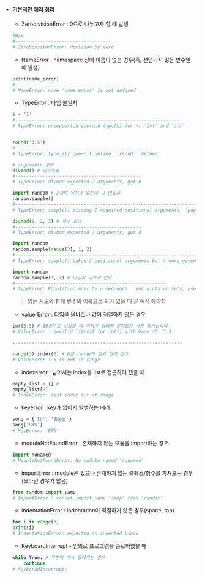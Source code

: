 - #### 기본적인 에러 정리

  - ZerodivisionError : 0으로 나누고자 할 때 발생

  ```python
  10/0
  #-----------------------------------
  # ZeroDivisionError: division by zero
  ```

  - NameError : namespace 상에 이름이 없는 경우(즉, 선언되지 않은 변수일 때 발생)

  ```python
  print(name_error)
  #------------------------------------------
  # NameError: name 'name_error' is not defined
  ```

  - TypeError : 타입 불일치

  ```python
  1 + '1'
  #------------------------------------------------------------
  # TypeError: unsupported operand type(s) for +: 'int' and 'str'
  
  
  round('3.5')
  #--------------------------------------------------
  # TypeError: type str doesn't define __round__ method 
  
  # arguments 부족
  divmod() # 함수호출
  #----------------------------------------------
  # TypeError: divmod expected 2 arguments, got 0
  
  import random # 2개의 위치가 있는데 다 안넣음
  random.sample()
  #----------------------------------------------------------------------------------
  # TypeError: sample() missing 2 required positional arguments: 'population' and 'k'
  
  divmod(1, 2, 3) # 갯수 초과
  #----------------------------------------------
  # TypeError: divmod expected 2 arguments, got 3
  
  import random
  random.sample(range(3), 1, 2)
  #----------------------------------------------------------------------------------
  # TypeError: sample() takes 3 positional arguments but 4 were given
  
  import random
  random.sample(1, 2) # 타입이 다르게 입력
  #-------------------------------------------------------
  # TypeError: Population must be a sequence.  For dicts or sets, use sorted(d).
  ```

  > 읽는 시도와 함께 변수의 이름으로 되어 있을 때 잘 해석 해야함

  

  - valuerError : 타입을 올바르나 값이 적절하지 않은 경우

  ```python 
  int(3.5) # 10진수로 보았을 때 이러한 형태의 문자열은 사용 불가능하다
  # ValueError : invalid literal for int() with base 10: 3.5
  
  --------------------------------------------------------------
  
  range(3).index(6) # 6은 range의 범위 안에 없다
  # ValueError : 6 is not in range
  ```

  - indexerror : 넘어서는 index를 list로 접근하려 했을 때

  ```python
  empty_list = [] #
  empty_list[2]
  # IndexError: list index out of range
  ```

  - keyerror : key가 없어서 발생하는 에러

  ```python
  song = {'IU': '좋은날'}
  song['BTS']
  # KeyError: 'BTS'
  ```

  - moduleNotFoundError : 존재하지 않는 모듈을  import하는 경우

  ```python
  import nonamed
  # ModuleNotFoundError: No module named 'nonamed'
  ```

  - importError : module은 있으나 존재하지 않는 클래스/함수를 가져오는 경우(오타인 경우가 많음)

  ```python
  from random import samp
  # ImportError : connot import name 'samp' from 'random'
  ```

  - indentationError : indentation이 적절하지 않은 경우(space, tap)

  ```python
  for i in range(3)
  print(i)
  # IndentationError: expected an indented block
  ```

  - KeyboardInterrupt - 임의로 프로그램을 종료하였을 때

  ```python
  while True: # 무한히 계속 돌아가는 경우
      continue
  # KeyboradInterrupt:
  ```

  